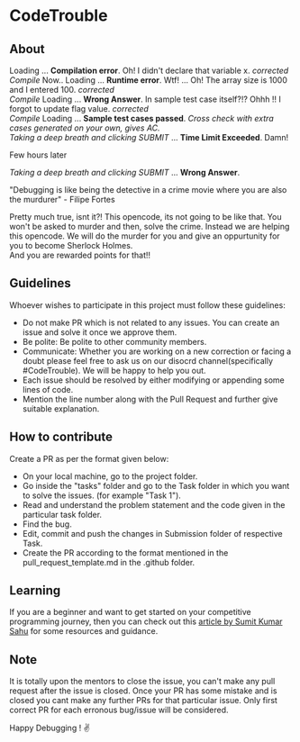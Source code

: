 # CodeTrouble
## About
Loading ... <b>Compilation error</b>. Oh! I didn't declare that variable x. *corrected* </br>
*Compile* Now.. Loading ... <b>Runtime error</b>. Wtf! ... Oh! The array size is 1000 and I entered 100. *corrected* </br>
*Compile* Loading ... <b>Wrong Answer</b>. In sample test case itself?!? Ohhh !! I forgot to update flag value. *corrected* </br>
*Compile* Loading ... <b>Sample test cases passed</b>. *Cross check with extra cases generated on your own, gives AC.* </br>
*Taking a deep breath and clicking SUBMIT* ... <b>Time Limit Exceeded</b>. Damn!

Few hours later

*Taking a deep breath and clicking SUBMIT* ... <b>Wrong Answer</b>.

"Debugging is like being the detective in a crime movie where you are also the murdurer" - Filipe Fortes

Pretty much true, isnt it?! This opencode, its not going to be like that. You won't be asked to murder and then, solve the crime. Instead we are helping this opencode. We will do the murder for you and give an oppurtunity for you to become Sherlock Holmes.
</br>And you are rewarded points for that!!</br>

## Guidelines
Whoever wishes to participate in this project must follow these guidelines:
<ul>

<li>Do not make PR which is not related to any issues. You can create an issue and solve it once we approve them.</li>
<li>Be polite: Be polite to other community members.</li>
<li>Communicate: Whether you are working on a new correction or facing a doubt please feel free to ask us on our disocrd channel(specifically #CodeTrouble). We will be happy to help you out.</li>
<li>Each issue should be resolved by either modifying or appending some lines of code.</li>
<li>Mention the line number along with the Pull Request and further give suitable explanation. </li>
</ul>

## How to contribute
Create a PR as per the format given below:
<ul>
  <li>On your local machine, go to the project folder.</li>
  <li>Go inside the "tasks" folder and go to the Task folder in which you want to solve the issues. (for example "Task 1").</li>
  <li>Read and understand the problem statement and the code given in the particular task folder.</li>
  <li>Find the bug.</li>
  <li>Edit, commit and push the changes in Submission folder of respective Task.</li>
  <li>Create the PR according to the format mentioned in the pull_request_template.md in the .github folder.</li>
</ul>

## Learning 
If you are a beginner and want to get started on your competitive programming journey, then you can check out this [article by Sumit Kumar Sahu](https://medium.com/nybles/how-to-start-with-competitive-programming-f5ab41263aee) for some resources and guidance.


## Note
It is totally upon the mentors to close the issue, you can't make any pull request after the issue is closed. Once your PR has some mistake and is closed you cant make any further PRs for that particular issue. Only first correct PR for each erronous bug/issue will be considered.

Happy Debugging ! :v:
